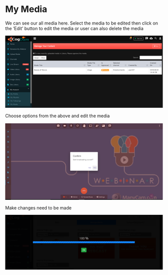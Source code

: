 # My Media

We can see our all media here. Select the media to be edited then click on the ‘Edit’ button to edit the media or user can also delete the media

![](../.gitbook/assets/my_media.PNG)

Choose options from the above and edit the media

![](../.gitbook/assets/image%20%2836%29.png)

Make changes need to be made

![](../.gitbook/assets/image%20%28289%29.png)

